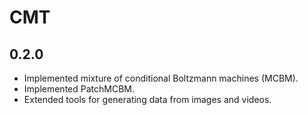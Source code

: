 # CMT

## 0.2.0

- Implemented mixture of conditional Boltzmann machines (MCBM).
- Implemented PatchMCBM.
- Extended tools for generating data from images and videos.
